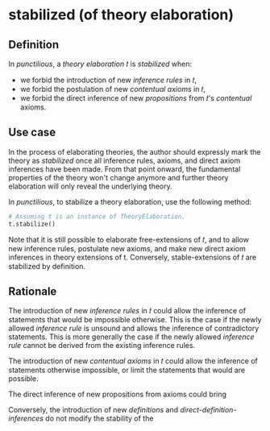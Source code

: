 # stabilized (of theory elaboration)

## Definition

In _punctilious_, a _theory elaboration_ 𝑡 is _stabilized_ when:

- we forbid the introduction of new _inference rules_ in 𝑡,
- we forbid the postulation of new _contentual_ _axioms_ in 𝑡,
- we forbid the direct inference of new _propositions_ from 𝑡's _contentual_ axioms.

## Use case

In the process of elaborating theories, the author should expressly mark the theory as _stabilized_ once all inference
rules, axioms, and direct axiom inferences have been made. From that point onward, the fundamental properties of the
theory won't change anymore and further theory elaboration will only reveal the underlying theory.

In _punctilious_, to stabilize a theory elaboration, use the following method:

```python
# Assuming t is an instance of TheoryElaboration.
t.stabilize()
```

Note that it is still possible to elaborate free-extensions of 𝑡, and to allow new inference rules, postulate new
axioms, and make new direct axiom inferences in theory extensions of t. Conversely, stable-extensions of 𝑡 are
stabilized by definition.

## Rationale

The introduction of new _inference rules_ in 𝑡 could allow the inference of statements that would be impossible
otherwise. This is the case if the newly allowed _inference rule_ is unsound and allows the
inference of contradictory statements. This is more generally the case if the newly allowed _inference rule_ cannot be
derived from the existing inference rules.

The introduction of new _contentual_ _axioms_ in 𝑡 could allow the inference of statements otherwise impossible, or
limit the statements that would are possible.

The direct inference of new propositions from axioms could bring

Conversely, the introduction of new _definitions_ and _direct-definition-inferences_ do not modify the stability of the 




